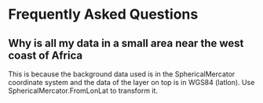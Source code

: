 # Frequently Asked Questions

## Why is all my data in a small area near the west coast of Africa
This is because the background data used is in the SphericalMercator coordinate 
system and the data of the layer on top is in WGS84 (latlon). Use 
SphericalMercator.FromLonLat to transform it.

